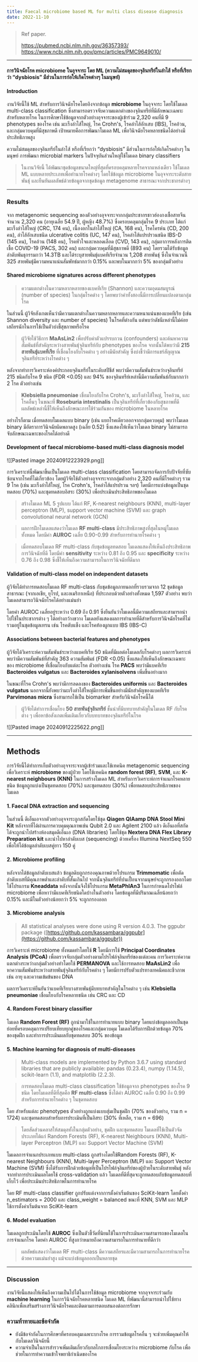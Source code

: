 ```yaml
---
title: Faecal microbiome based ML for multi class disease diagnosis
date: 2022-11-10
---
```


> Ref paper.
> 
> https://pubmed.ncbi.nlm.nih.gov/36357393/
> https://www.ncbi.nlm.nih.gov/pmc/articles/PMC9649010/

---
#### การวินิจฉัยโรค microbiome ในอุจจาระ โดย ML (ความไม่สมดุลของจุลินทรีย์ในลำไส้ หรือที่เรียกว่า “dysbiosis” มีส่วนในการก่อให้เกิดโรคต่างๆ ในมนุษย์)

#### Introduction

งานวิจัยนี้ใช้ ML สำหรับการวินิจฉัยโรคโดยอิงจากข้อมูล **microbiome** ในอุจจาระ โดยใช้โมเดล multi-class classification ซึ่งสามารถตรวจจับความแตกต่างของจุลินทรีย์ที่มีลักษณะเฉพาะสำหรับหลายโรค ในการศึกษาใช้ข้อมูลจากตัวอย่างอุจจาระของผู้เข้าร่วม 2,320 คนที่มี 9 phenotypes ของโรค เช่น มะเร็งลำไส้ใหญ่, โรค Crohn's, โรคลำไส้อักเสบ (IBS), โรคอ้วน, และกลุ่มควบคุมที่มีสุขภาพดี เป้าหมายคือการพัฒนาโมเดล ML เพื่อวินิจฉัยโรคหลายชนิดได้อย่างมีประสิทธิภาพสูง

ความไม่สมดุลของจุลินทรีย์ในลำไส้ หรือที่เรียกว่า “dysbiosis” มีส่วนในการก่อให้เกิดโรคต่างๆ ในมนุษย์ การพัฒนา microbial markers ในปัจจุบันส่วนใหญ่ใช้โมเดล binary classifiers

> ในงานวิจัยนี้ ได้พัฒนาชุดข้อมูลขนาดใหญ่ที่สุดที่ครอบคลุมหลายโรคจากแหล่งเดียว ใช้โมเดล ML แบบหลายประเภทเพื่อทำนายโรคต่างๆ โดยใช้ข้อมูล microbiome ในอุจจาระระดับสายพันธุ์ และยืนยันผลลัพธ์ด้วยข้อมูลจากชุดข้อมูล metagenome สาธารณะจากประชากรต่างๆ

---
### Results

จาก metagenomic sequencing ของตัวอย่างอุจจาระจากกลุ่มประชากรชาวฮ่องกงเชื้อสายจีนจำนวน 2,320 คน (อายุเฉลี่ย 54.9 ปี, ผู้หญิง 48.7%) ซึ่งครอบคลุมกลุ่มโรค 9 ประเภท ได้แก่ มะเร็งลำไส้ใหญ่ (CRC, 174 คน), เนื้องอกในลำไส้ใหญ่ (CA, 168 คน), โรคโครห์น (CD, 200 คน), ลำไส้อักเสบชนิด ulcerative colitis (UC, 147 คน), โรคลำไส้แปรปรวนชนิด IBS-D (145 คน), โรคอ้วน (148 คน), โรคหัวใจและหลอดเลือด (CVD, 143 คน), กลุ่มอาการหลังการติดเชื้อ COVID-19 (PACS, 302 คน) และกลุ่มควบคุมที่มีสุขภาพดี (893 คน) โดยรวมได้รับข้อมูลลำดับพันธุกรรมกว่า 14.3TB และได้ระบุสายพันธุ์แบคทีเรียจำนวน 1,208 สายพันธุ์ ซึ่งในจำนวนนี้ 325 สายพันธุ์มีความหนาแน่นสัมพัทธ์มากกว่า 0.15% และพบในมากกว่า 5% ของกลุ่มตัวอย่าง
#### Shared microbiome signatures across different phenotypes

> ความแตกต่างในความหลากหลายของแบคทีเรีย (Shannon) และความอุดมสมบูรณ์ (number of species) ในกลุ่มโรคต่าง ๆ โดยพบว่าค่าทั้งสองนี้มีการเปลี่ยนแปลงตามกลุ่มโรค 

ในส่วนนี้ ผู้วิจัยสังเกตเห็นว่ามีความแตกต่างในความหลากหลายและความหนาแน่นของแบคทีเรีย (เช่น Shannon diversity และ number of species) ในโรคที่ต่างกัน แต่พบว่าดัชนีเหล่านี้ไม่ค่อยเสถียรนักในการใช้เป็นตัวบ่งชี้สุขภาพหรือโรค 

>ผู้วิจัยใช้วิธีการ **MaAsLin2** เพื่อปรับค่าตัวแปรรบกวน (confounders) และค้นหาความสัมพันธ์ที่สำคัญระหว่างสายพันธุ์จุลินทรีย์กับ phenotypes ของโรค จากนั้นได้พบว่ามี **215 สายพันธุ์แบคทีเรีย** ที่เชื่อมโยงกับโรคต่าง ๆ อย่างมีนัยสำคัญ ซึ่งบ่งชี้ว่ามีการแชร์สัญญาณจุลินทรีย์ระหว่างโรคต่าง ๆ

หลังจากทำการวิเคราะห์องค์ประกอบจุลินทรีย์ในระดับสปีชีส์ พบว่ามีความสัมพันธ์ระหว่างจุลินทรีย์ 215 ชนิดกับโรค 9 ชนิด (FDR <0.05) และ 94% ของจุลินทรีย์เหล่านี้มีความสัมพันธ์กับมากกว่า 2 โรค ตัวอย่างเช่น 

> **Klebsiella pneumoniae** เชื่อมโยงกับโรค Crohn's, มะเร็งลำไส้ใหญ่, โรคอ้วน, และโรคอื่นๆ ในขณะที่ **Roseburia intestinalis** เป็นจุลินทรีย์ที่เกี่ยวข้องกับสุขภาพที่ดี ผลลัพธ์เหล่านี้ชี้ให้เห็นถึงลักษณะการใช้ร่วมกันของ microbiome ในหลายโรค 

อย่างไรก็ตาม เมื่อทดสอบโมเดลแบบ binary (เช่น แยกโรคเดียวออกจากกลุ่มควบคุม) พบว่าโมเดล binary มีอัตราการวินิจฉัยผิดพลาดสูง (เฉลี่ย 0.52) ซึ่งแสดงให้เห็นว่าโมเดล binary ไม่สามารถจับลักษณะเฉพาะของโรคได้อย่างดี

#### Development of faecal microbiome-based multi-class diagnosis model

![[Pasted image 20240912223929.png]]

การวิเคราะห์นี้พัฒนาขึ้นเป็นโมเดล multi-class classification โดยสามารถจัดการกับปัจจัยที่ซับซ้อนจากโรคที่ไม่เกี่ยวข้อง โดยผู้วิจัยใช้ตัวอย่างอุจจาระจากกลุ่มตัวอย่าง 2,320 คนที่มีโรคต่างๆ รวม 9 โรค (เช่น มะเร็งลำไส้ใหญ่, โรค Crohn's, โรคลำไส้แปรปรวน ฯลฯ) โดยมีการแบ่งข้อมูลเป็นชุดทดสอบ (70%) และชุดทดสอบอิสระ (30%) เพื่อประเมินประสิทธิภาพของโมเดล

> สร้างโมเดล ML 5 รูปแบบ ได้แก่ RF, K-nearest neighbours (KNN), multi-layer perceptron (MLP), support vector machine (SVM) และ graph convolutional neural network (GCN)

> ผลการฝึกโมเดลแสดงว่าโมเดล **RF multi-class** มีประสิทธิภาพสูงที่สุดในหมู่โมเดลทั้งหมด โดยมีค่า **AUROC** เฉลี่ย 0.90-0.99 สำหรับการทำนายโรคต่าง ๆ

> เมื่อทดสอบโมเดล RF multi-class กับชุดข้อมูลทดสอบ โมเดลแสดงให้เห็นถึงประสิทธิภาพการวินิจฉัยที่ดี โดยมีค่า **sensitivity** ระหว่าง 0.81 ถึง 0.95 และ **specificity** ระหว่าง 0.76 ถึง 0.98 ซึ่งชี้ให้เห็นถึงความสามารถในการวินิจฉัยที่ดีมาก

#### Validation of multi-class model on independent datasets

ผู้วิจัยได้ทำการทดสอบโมเดล RF multi-class กับชุดข้อมูลภายนอกที่รวบรวมจาก 12 ชุดข้อมูลสาธารณะ (จากเอเชีย, ยุโรป, และอเมริกาเหนือ) ที่ประกอบด้วยตัวอย่างทั้งหมด 1,597 ตัวอย่าง พบว่าโมเดลสามารถวินิจฉัยโรคได้อย่างแม่นยำ 

โดยค่า AUROC เฉลี่ยอยู่ระหว่าง 0.69 ถึง 0.91 ซึ่งยืนยันว่าโมเดลนี้มีความเสถียรและสามารถนำไปใช้ในประชากรต่าง ๆ ได้อย่างกว้างขวาง โมเดลยังแสดงผลการทำนายที่ดีสำหรับการวินิจฉัยโรคที่ไม่รวมอยู่ในชุดข้อมูลเทรน เช่น โรคตับแข็ง และโรคท้องผูกแบบ IBS (IBS-C)

#### Associations between bacterial features and phenotypes

ผู้วิจัยได้วิเคราะห์ความสัมพันธ์ระหว่างแบคทีเรีย 50 ชนิดที่มีผลต่อโมเดลกับโรคต่างๆ ผลการวิเคราะห์พบว่ามีความสัมพันธ์ที่สำคัญ 363 ความสัมพันธ์ (FDR <0.05) ซึ่งแสดงให้เห็นถึงลักษณะเฉพาะของ microbiome ที่เชื่อมโยงกับแต่ละโรค ตัวอย่างเช่น โรค **PACS** พบว่ามีแบคทีเรีย **Bacteroides vulgatus** และ **Bacteroides xylanisolvens** เพิ่มขึ้นอย่างมาก 

ในขณะที่โรค Crohn's พบว่ามีการลดลงของ **Bacteroides uniformis** และ **Bacteroides vulgatus** นอกจากนี้ยังพบว่ามะเร็งลำไส้ใหญ่มีการเพิ่มขึ้นอย่างมีนัยสำคัญของแบคทีเรีย **Parvimonas micra** ซึ่งสามารถใช้เป็น biomarker สำหรับวินิจฉัยโรคนี้ได้

> ผู้วิจัยได้ทำการเชื่อมโยง **50 สายพันธุ์จุลินทรีย์** ชั้นนำที่มีบทบาทสำคัญในโมเดล RF กับโรคต่าง ๆ เพื่อหาข้อสังเกตเพิ่มเติมเกี่ยวกับบทบาทของจุลินทรีย์ในโรค

![[Pasted image 20240912225622.png]]

---
## Methods

การวิจัยนี้ได้ทำการเก็บตัวอย่างอุจจาระจากผู้เข้าร่วมและใช้เทคนิค metagenomic sequencing เพื่อวิเคราะห์ **microbiome** ของผู้ป่วย โดยใช้เทคนิค **random forest (RF)**, **SVM**, และ **K-nearest neighbours (KNN)** ในการสร้างโมเดล ML สำหรับการวิเคราะห์การจำแนกโรคหลายชนิด ข้อมูลถูกแบ่งเป็นชุดทดสอบ (70%) และชุดทดสอบ (30%) เพื่อทดสอบประสิทธิภาพของโมเดล

#### 1.  **Faecal DNA extraction and sequencing**

ในส่วนนี้ ดีเอ็นเอจากตัวอย่างอุจจาระถูกสกัดโดยใช้ชุด **Qiagen QIAamp DNA Stool Mini Kit** หลังจากที่ได้ผ่านการควบคุมคุณภาพเช่น Qubit 2.0 และ Agilent 2100 แล้ว ดีเอ็นเอที่สกัดได้จะถูกนำไปสร้างห้องสมุดดีเอ็นเอ (DNA libraries) โดยใช้ชุด **Nextera DNA Flex Library Preparation kit** และนำไปหาลำดับเบส (sequencing) ด้วยเครื่อง Illumina NextSeq 550 เพื่อให้ได้ข้อมูลลำดับเบสคู่ยาว 150 คู่

#### 2. **Microbiome profiling**

หลังจากได้ข้อมูลลำดับเบสแล้ว ข้อมูลดิบถูกกรองคุณภาพด้วยโปรแกรม **Trimmomatic** เพื่อตัดลำดับเบสที่มีคุณภาพต่ำและลำดับที่สั้นเกินไป จากนั้นจุลินทรีย์ที่ปนเปื้อนจากมนุษย์จะถูกกรองออกโดยใช้โปรแกรม **Kneaddata** หลังจากนั้นจึงใช้โปรแกรม **MetaPhlAn3** ในการกำหนดโปรไฟล์ microbiome เพื่อหาว่ามีแบคทีเรียชนิดใดบ้างในตัวอย่าง โดยข้อมูลที่มีปริมาณเฉลี่ยน้อยกว่า 0.15% และมีในตัวอย่างน้อยกว่า 5% จะถูกกรองออก

#### 3. **Microbiome analysis**

> All statistical analyses were done using R version 4.0.3. The ggpubr package ([https://github.com/kassambara/ggpubr](https://github.com/kassambara/ggpubr))

การวิเคราะห์ microbiome ทั้งหมดทำโดยใช้ **R** โดยมีการใช้ **Principal Coordinates Analysis (PCoA)** เพื่อตรวจจับกลุ่มตัวอย่างตามโปรไฟล์จุลินทรีย์ของแต่ละคน การวิเคราะห์ความแตกต่างระหว่างกลุ่มตัวอย่างทำโดยใช้ **PERMANOVA** และใช้การทดสอบ **MaAsLin2** เพื่อหาความสัมพันธ์ระหว่างสายพันธุ์จุลินทรีย์กับโรคต่าง ๆ โดยมีการปรับตัวแปรทางเทคนิคและชีวภาพ เช่น อายุ และความเข้มข้นของ DNA

ผลการวิเคราะห์ยืนยันว่าแบคทีเรียบางสายพันธุ์มีบทบาทสำคัญในโรคต่าง ๆ เช่น **Klebsiella pneumoniae** เชื่อมโยงกับโรคหลายชนิด เช่น CRC และ CD
#### 4. **Random Forest binary classifier**

โมเดล **Random Forest (RF)** ถูกนำมาใช้ในการทำนายแบบ binary โดยแบ่งข้อมูลออกเป็นชุดย่อยที่ครอบคลุมการเปรียบเทียบทุกคู่ของโรคและกลุ่มควบคุม โมเดลได้รับการฝึกด้วยข้อมูล 70% ของชุดฝึก และทำการประเมินผลกับชุดทดสอบ 30% ของข้อมูล
#### 5. **Machine learning for diagnosis of multi-diseases**

> Multi-class models are implemented by Python 3.6.7 using standard libraries that are publicly available: pandas (0.23.4), numpy (1.14.5), scikit-learn (1.1), and matplotlib (2.2.3).

> การทดสอบโมเดล multi-class classification ใช้ข้อมูลจาก phenotypes ของโรค 9 ชนิด โดยโมเดลที่ดีที่สุดคือ **RF multi-class** ซึ่งได้ค่า AUROC เฉลี่ย 0.90 ถึง 0.99 สำหรับการทำนายโรคต่าง ๆ ในชุดทดสอบ

โดย สำหรับแต่ละ phenotypes ตัวอย่างถูกแบ่งแบบสุ่มเป็นชุดฝึก (70% ของตัวอย่าง, รวม n = 1724) และชุดทดสอบสำหรับการประเมินที่เป็นอิสระ (30% ที่เหลือ, รวม n = 696)

>โดยสัดส่วนคลาสให้สมดุลทั้งในกลุ่มตัวอย่าง, ชุดฝึก และชุดทดสอบ โมเดลที่ใช้เป็นตัวจัดประเภทได้แก่ Random Forests (RF), K-nearest Neighbours (KNN), Multi-layer Perceptron (MLP) และ Support Vector Machine (SVM) 

โมเดลการจำแนกประเภทแบบ multi-class ถูกสร้างโดยใช้Random Forests (RF), K-nearest Neighbours (KNN), Multi-layer Perceptron (MLP) และ Support Vector Machine (SVM)  ซึ่งได้รับการฝึกด้วยข้อมูลที่เป็นโปรไฟล์จุลินทรีย์ของผู้ป่วยในระดับสายพันธุ์ หลังจากทำการประเมินผลโดยใช้ cross-validation แล้ว โมเดลที่ดีที่สุดจะถูกทดสอบกับข้อมูลทดสอบที่เก็บไว้ เพื่อประเมินประสิทธิภาพในการทำนายโรค

 โดย RF multi-class classifier ถูกปรับแต่งจากการตั้งค่าเริ่มต้นของ SciKit-learn โดยตั้งค่า n_estimators = 2000 และ class_weight = balanced ขณะที่ KNN, SVM และ MLP ใช้การตั้งค่าเริ่มต้นจาก SciKit-learn 
 
#### 6. **Model evaluation**

โมเดลถูกประเมินโดยใช้ **AUROC** ซึ่งเป็นตัวชี้วัดที่นิยมใช้ในการประเมินความสามารถของโมเดลในการจำแนกโรค โดยค่า AUROC ที่สูงกว่าหมายถึงความสามารถในการทำนายที่ดีกว่า

> ผลลัพธ์แสดงว่าโมเดล RF multi-class มีความเสถียรและมีความสามารถในการทำนายโรคด้วยความแม่นยำสูง แม้จะแบ่งข้อมูลออกเป็นหลายชุด

---
### Discussion

งานวิจัยนี้แสดงให้เห็นถึงความเป็นไปได้ในการใช้ข้อมูล microbiome จากอุจจาระร่วมกับ **machine learning** ในการวินิจฉัยโรคหลายชนิด โมเดล ML ที่พัฒนานี้สามารถนำไปใช้ทางคลินิกเพื่อเสริมสร้างการวินิจฉัยโรคและติดตามการตอบสนองต่อการรักษา

### ความท้าทายและข้อจำกัด

- ยังมีข้อจำกัดในการศึกษาที่ครอบคลุมเฉพาะบางโรค การรวมข้อมูลโรคอื่น ๆ จะช่วยเพิ่มคุณค่าให้กับโมเดลวินิจฉัยนี้
- ความจำเป็นในการสำรวจเพิ่มเติมเกี่ยวกับกลไกการเชื่อมโยงระหว่าง microbiome กับโรค เพื่อช่วยในการทำความเข้าใจพยาธิกำเนิดของโรค